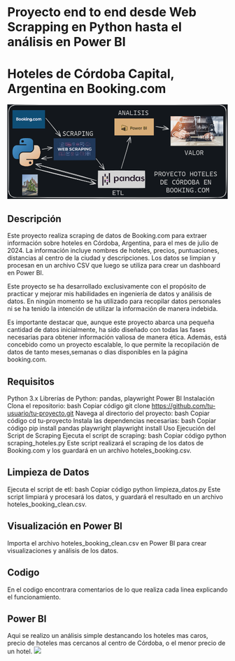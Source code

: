 # Proyecto end to end desde Web Scrapping en Python hasta el análisis en Power BI
# Hoteles de Córdoba Capital, Argentina en Booking.com

![](https://github.com/Federicoleyria/End-to-end-data/blob/main/Flujo%20de%20trabajo.PNG)
## Descripción
Este proyecto realiza scraping de datos de Booking.com para extraer información sobre hoteles en Córdoba, Argentina, para el mes de julio de 2024. La información incluye nombres de hoteles, precios, puntuaciones, distancias al centro de la ciudad y descripciones. Los datos se limpian y procesan en un archivo CSV que luego se utiliza para crear un dashboard en Power BI.

Este proyecto se ha desarrollado exclusivamente con el propósito de practicar y mejorar mis habilidades en ingeniería de datos y análisis de datos. En ningún momento se ha utilizado para recopilar datos personales ni se ha tenido la intención de utilizar la información de manera indebida.

Es importante destacar que, aunque este proyecto abarca una pequeña cantidad de datos inicialmente, ha sido diseñado con todas las fases necesarias para obtener información valiosa de manera ética. Además, está concebido como un proyecto escalable, lo que permite la recopilación de datos de tanto meses,semanas o dias disponibles en la página booking.com.
## Requisitos
Python 3.x
Librerías de Python: pandas, playwright
Power BI
Instalación
Clona el repositorio:
bash
Copiar código
git clone https://github.com/tu-usuario/tu-proyecto.git
Navega al directorio del proyecto:
bash
Copiar código
cd tu-proyecto
Instala las dependencias necesarias:
bash
Copiar código
pip install pandas playwright
playwright install
Uso
Ejecución del Script de Scraping
Ejecuta el script de scraping:
bash
Copiar código
python scraping_hoteles.py
Este script realizará el scraping de los datos de Booking.com y los guardará en un archivo hoteles_booking.csv.

## Limpieza de Datos
Ejecuta el script de etl:
bash
Copiar código
python limpieza_datos.py
Este script limpiará y procesará los datos, y guardará el resultado en un archivo hoteles_booking_clean.csv.

 ## Visualización en Power BI
Importa el archivo hoteles_booking_clean.csv en Power BI para crear visualizaciones y análisis de los datos.

## Codigo
En el codigo encontrara comentarios de lo que realiza cada linea explicando el funcionamiento.

## Power BI
Aqui se realizo un análisis simple destancando los hoteles mas caros, precio de hoteles mas cercanos al centro de Córdoba, o el menor precio de un hotel.
![]([https://github.com/Federicoleyria/End-to-end-data/blob/main/Flujo%20de%20trabajo.PNG](https://github.com/Federicoleyria/End-to-end-data/blob/main/Power%20BI%20An%C3%A1lisis%20Booking.com%20C%C3%B3rdoba.PNG))

